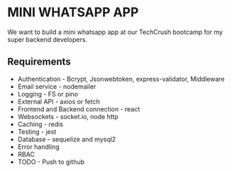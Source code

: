 # MINI WHATSAPP APP

We want to build a mini whatsapp app at our TechCrush bootcamp for my super backend developers.

## Requirements

- Authentication - Bcrypt, Jsonwebtoken, express-validator, Middleware
- Email service - nodemailer
- Logging - FS or pino
- External API - axios or fetch
- Frontend and Backend connection - react
- Websockets - socket.io, node http
- Caching - redis
- Testing - jest
- Database - sequelize and mysql2
- Error handling
- RBAC
- TODO - Push to github
